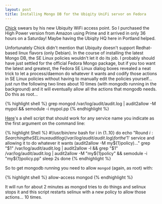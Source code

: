```yaml
---
layout: post
title: Installing Mongo DB for the Ubiqity UniFi servor on Fedora
---
```


[Chick](thewells.org) swears by his new Ubiquity WiFi access point. So I purchased the High Power version from Amazon using Prime and it arrived in only 36 hours on a Saturday! Maybe having the Ubiqity HQ here in Portland helped. 

Unfortunately Chick didn't mention that Ubiquity doesn't support Redhat-based linux flavors (only Debian). In the course of installing the latest Mongo DB, the SE Linux policies wouldn't let it do its job. I probably should have just settled for the official Fedora Mongo package, but if you too want the latest and greatest, the Fedora SE Linux dialog boxes revealed a neat trick to let a process/daemon do whatever it wants and codify those actions in SE Linux policies without having to manually edit the policies yourself... just run the following two lines about 10 times (with mongodb running in the background) and it will eventually allow all the actions that mongodb needs. Do this as root...

{% highlight shell %}
grep mongod /var/log/audit/audit.log | audit2allow -M mypol && semodule -i mypol.pp
{% endhighlight %}


[Here](/images/allow-access)'s a shell script that should work for any service name you indicate as the first argument on the command line:

{% highlight Shell %}
#!/usr/bin/env bash
for i in {1..10}
do
    echo "Round ${i}: Searching the SE Linux audit log (/var/log/audit/audit.log) for the '$1' service and allowing it to do whatever it wants (audit2allow -M my${1}policy)..."
    grep "$1" /var/log/audit/audit.log | audit2allow -l && grep "$1" /var/log/audit/audit.log | audit2allow -M "my${1}policy" && semodule -i "my${1}policy.pp"
    sleep 2s
done
{% endhighlight %}


So to get mongodb running you need to allow `mongod` (again, as root) with:

  {% highlight shell %}
  allow-access mongod
  {% endhighlight %}

It will run for about 2 minutes as mongod tries to do things and selinux stops it and this script restarts selinux with a new policy to allow those actions... 10 times.
